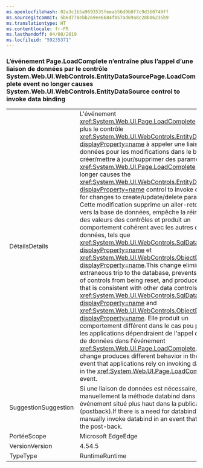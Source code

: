 ```yaml
---
ms.openlocfilehash: 02a3c1b5a9693535feeab56d9b0f7c9d360749ff
ms.sourcegitcommit: 5b6d778ebb269ee6684fb57ad69a8c28b06235b9
ms.translationtype: HT
ms.contentlocale: fr-FR
ms.lasthandoff: 04/08/2019
ms.locfileid: "59235371"
---
```

### <a name="pageloadcomplete-event-no-longer-causes-systemwebuiwebcontrolsentitydatasource-control-to-invoke-data-binding"></a><span data-ttu-id="32e71-101">L’événement Page.LoadComplete n’entraîne plus l’appel d’une liaison de données par le contrôle System.Web.UI.WebControls.EntityDataSource</span><span class="sxs-lookup"><span data-stu-id="32e71-101">Page.LoadComplete event no longer causes System.Web.UI.WebControls.EntityDataSource control to invoke data binding</span></span>

|   |   |
|---|---|
|<span data-ttu-id="32e71-102">Détails</span><span class="sxs-lookup"><span data-stu-id="32e71-102">Details</span></span>|<span data-ttu-id="32e71-103">L'événement <xref:System.Web.UI.Page.LoadComplete> ne force plus le contrôle <xref:System.Web.UI.WebControls.EntityDataSource?displayProperty=name> à appeler une liaison de données pour les modifications dans le but de créer/mettre à jour/supprimer des paramètres.</span><span class="sxs-lookup"><span data-stu-id="32e71-103">The <xref:System.Web.UI.Page.LoadComplete> event no longer causes the <xref:System.Web.UI.WebControls.EntityDataSource?displayProperty=name> control to invoke data binding for changes to create/update/delete parameters.</span></span> <span data-ttu-id="32e71-104">Cette modification supprime un aller-retour superflu vers la base de données, empêche la réinitialisation des valeurs des contrôles et produit un comportement cohérent avec les autres contrôles de données, tels que <xref:System.Web.UI.WebControls.SqlDataSource?displayProperty=name> et <xref:System.Web.UI.WebControls.ObjectDataSource?displayProperty=name>.</span><span class="sxs-lookup"><span data-stu-id="32e71-104">This change eliminates an extraneous trip to the database, prevents the values of controls from being reset, and produces behavior that is consistent with other data controls, such as <xref:System.Web.UI.WebControls.SqlDataSource?displayProperty=name> and <xref:System.Web.UI.WebControls.ObjectDataSource?displayProperty=name>.</span></span> <span data-ttu-id="32e71-105">Elle produit un comportement différent dans le cas peu probable où les applications dépendraient de l'appel de la liaison de données dans l'événement <xref:System.Web.UI.Page.LoadComplete>.</span><span class="sxs-lookup"><span data-stu-id="32e71-105">This change produces different behavior in the unlikely event that applications rely on invoking data binding in the <xref:System.Web.UI.Page.LoadComplete> event.</span></span>|
|<span data-ttu-id="32e71-106">Suggestion</span><span class="sxs-lookup"><span data-stu-id="32e71-106">Suggestion</span></span>|<span data-ttu-id="32e71-107">Si une liaison de données est nécessaire, appelez manuellement la méthode databind dans un événement situé plus haut dans la publication (postback).</span><span class="sxs-lookup"><span data-stu-id="32e71-107">If there is a need for databinding, manually invoke databind in an event that is earlier in the post-back.</span></span>|
|<span data-ttu-id="32e71-108">Portée</span><span class="sxs-lookup"><span data-stu-id="32e71-108">Scope</span></span>|<span data-ttu-id="32e71-109">Microsoft Edge</span><span class="sxs-lookup"><span data-stu-id="32e71-109">Edge</span></span>|
|<span data-ttu-id="32e71-110">Version</span><span class="sxs-lookup"><span data-stu-id="32e71-110">Version</span></span>|<span data-ttu-id="32e71-111">4.5</span><span class="sxs-lookup"><span data-stu-id="32e71-111">4.5</span></span>|
|<span data-ttu-id="32e71-112">Type</span><span class="sxs-lookup"><span data-stu-id="32e71-112">Type</span></span>|<span data-ttu-id="32e71-113">Runtime</span><span class="sxs-lookup"><span data-stu-id="32e71-113">Runtime</span></span>|
